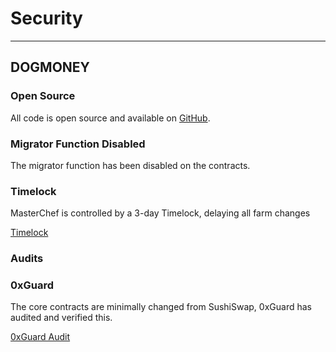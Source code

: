 # Security

---

## DOGMONEY

### Open Source

All code is open source and available on [GitHub](https://github.com/dogmoneyswap/dogmoneyswap).

### Migrator Function Disabled

The migrator function has been disabled on the contracts.

### Timelock

MasterChef is controlled by a 3-day Timelock, delaying all farm changes

[Timelock](https://github.com/dogmoneyswap/dogmoneyswap/blob/master/deployments/dogechain/Timelock.json)

### Audits

### 0xGuard

The core contracts are minimally changed from SushiSwap, 0xGuard has audited and verified this.

[0xGuard Audit](/MistSwap-0xguard-audit.pdf)

